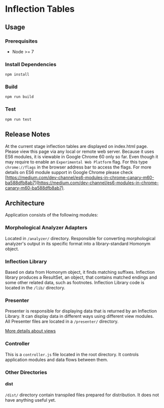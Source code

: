 # Inflection Tables

## Usage

### Prerequisites

* Node >= 7

### Install Dependencies

```
npm install
```

### Build

```
npm run build
```

### Test

```
npm run test
```


## Release Notes
At the current stage inflection tables are displayed on index.html page. Please view this page via any local or remote web server. Because it uses ES6 modules, it is viewable in Google Chrome 60 only so far. Even though it may require to enable an `Experimental Web Platform` flag. For this type `chrome://flags` in the browser address bar to access the flags. For more details on ES6 module support in Google Chrome please check [https://medium.com/dev-channel/es6-modules-in-chrome-canary-m60-ba588dfb8ab7](https://medium.com/dev-channel/es6-modules-in-chrome-canary-m60-ba588dfb8ab7).

## Architecture
Application consists of the following modules:

### Morphological Analyzer Adapters
Located in `/analyzer/` directory. Responsible for converting morphological analyzer's output in its specific format into a library-standard Homonym object.

### Inflection Library
Based on data from Homonym object, it finds matching suffixes. Inflection library produces a ResultSet, an object, that contains matched endings and some other related data, such as footnotes. Inflection Library code is located in the `/lib/` directory.

### Presenter
Presenter is responsible for displaying data that is returned by an Inflection Library. It can display data in different ways using different view modules. All Presenter files are located in a `/presenter/` directory.

[More details about views](presenter/views/VIEWS.md)

### Controller
This is a `controller.js` file located in the root directory. It controls application modules and data flows between them.

### Other Directories
#### dist
`/dist/` directory contain transpiled files prepared for distribution. It does not have anything useful yet.

